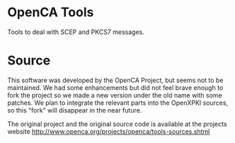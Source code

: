 # OpenCA Tools

Tools to deal with SCEP and PKCS7 messages.

# Source

This software was developed by the OpenCA Project, but seems not to be 
maintained. We had some enhancements but did not feel brave enough to
fork the project so we made a new version under the old name with some
patches. We plan to integrate the relevant parts into the OpenXPKI 
sources, so this "fork" will disappear in the near future.

The original project and the original source code is available
at the projects website
http://www.openca.org/projects/openca/tools-sources.shtml


